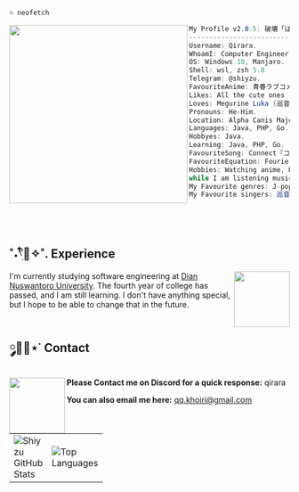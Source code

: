
```zsh
> neofetch
```
<img align="left" src="https://static.wikia.nocookie.net/projectsekai/images/e/e5/L-n_Luka_3rd_Anniversary.png" width="320px"/> 

```csharp
My Profile v2.0.5: 破壊「はかい」
-------------------------------
Username: Qirara.
WhoamI: Computer Engineer.
OS: Windows 10, Manjaro.
Shell: wsl, zsh 5.8
Telegram: @shiyzu.
FavouriteAnime: 青春ラブコメはまちがっている。(My Teen Romantic Comedy SNAFU)
Likes: All the cute ones ..especially Luka ໒꒰ྀི´ ˘ ` ꒱ྀིა
Loves: Megurine Luka (巡音ルカ, Megurine Ruka) ⸜(｡˃ ᵕ ˂ )⸝♡.
Pronouns: He-Him.
Location: Alpha Canis Majoris.
Languages: Java, PHP, Go.
Hobbyes: Java.
Learning: Java, PHP, Go.
FavouriteSong: Connect『コネクト』- ClariS (Mahou Shoujo Madoka★Magica OP).
FavouriteEquation: Fourier transform. 
Hobbies: Watching anime, Reading manga and light novels, Coding.
while I am listening music.
My Favourite genres: J-pop, Pop rock, Ghotic metal
My Favourite singers: 巡音ルカ (Megurine Ruka) 南條 愛乃 (Yoshino Nanjō), 相羽 あいな (Aina Aiba), 小倉 唯 (Yui Ogura) and 花澤 香菜 (Kana Hanazawa). ✩♬ ₊˚.🎧⋆☾⋆⁺₊✧.
```
<br>
<br>

## **˚˖𓍢ִִ໋🌊✧˚. Experience**
<a href="https://github.com/qyu4x"><img align="right" width="100" src="https://cdn.discordapp.com/attachments/1077108830862839848/1107004173414830210/105017051_p9.png"></a>
I'm currently studying software engineering at [Dian Nuswantoro University](https://dinus.ac.id/). The fourth year of college has passed, and I am still learning. I don't have anything special, but I hope to be able to change that in the future.
<br>
<br>
## **༘🫧💭⋆˙ Contact**
<a href="https://github.com/qyu4x"><img align="left" width="100" src="https://cdn.discordapp.com/attachments/1077108830862839848/1130676248843137035/105634085_p12.png"></a>
**Please Contact me on Discord for a quick response:** qirara

**You can also email me here:** qq.khoiri@gmail.com

<table border="0" cellspacing="0" cellpadding="0">
  <tr>
    <td style="width: 50;" border="0" cellspacing="0" cellpadding="0">
      <img src="https://bad-apple-github-readme.vercel.app/api?show_bg=1&username=qyu4x" alt="Shiyzu GitHub Stats" />
    </td>
    <td style="width: 50;" border="0" cellspacing="0" cellpadding="0">
      <img src="https://github-readme-stats.vercel.app/api/top-langs/?username=qyu4x&layout=compact" alt="Top Languages" />
    </td>
  </tr>
</table>



<br>
